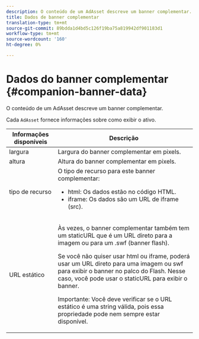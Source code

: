 ```yaml
---
description: O conteúdo de um AdAsset descreve um banner complementar.
title: Dados de banner complementar
translation-type: tm+mt
source-git-commit: 89bdda1d4bd5c126f19ba75a819942df901183d1
workflow-type: tm+mt
source-wordcount: '160'
ht-degree: 0%

---
```



# Dados do banner complementar {#companion-banner-data}

O conteúdo de um AdAsset descreve um banner complementar.

<!--<a id="section_D730B4FD6FD749E9860B6A07FC110552"></a>-->

Cada `AdAsset` fornece informações sobre como exibir o ativo.

<table id="table_760C885E2DCA4BE983CC57FDA7BD5B14"> 
 <thead> 
  <tr> 
   <th colname="col1" class="entry"> <b>Informações disponíveis  </b></th> 
   <th colname="col2" class="entry"> <b>Descrição</b> </th> 
  </tr> 
 </thead>
 <tbody> 
  <tr> 
   <td colname="col1"> largura </td> 
   <td colname="col2"> Largura do banner complementar em pixels. </td> 
  </tr> 
  <tr> 
   <td colname="col1"> altura </td> 
   <td colname="col2"> Altura do banner complementar em pixels. </td> 
  </tr> 
  <tr> 
   <td colname="col1"> tipo de recurso </td> 
   <td colname="col2">O tipo de recurso para este banner complementar: 
    <ul id="ul_A067787FE49E4B6095BE0AC1D447DBB3"> 
     <li id="li_02B7224C67004095B3F6E50FD21E507E">html: Os dados estão no código HTML. </li> 
     <li id="li_5F37E14472424F808C6094F42009E676">iframe: Os dados são um URL de iframe (src). </li> 
    </ul> </td> 
  </tr> 
  <tr> 
   <td colname="col1"> URL estático </td> 
   <td colname="col2"> <p>Às vezes, o banner complementar também tem um <span class="codeph"> staticURL</span> que é um URL direto para a imagem ou para um <span class="codeph"> .swf</span> (banner flash). </p> <p>Se você não quiser usar html ou iframe, poderá usar um URL direto para uma imagem ou swf para exibir o banner no palco do Flash. Nesse caso, você pode usar o <span class="codeph"> staticURL</span> para exibir o banner. </p> <p>Importante:  Você deve verificar se o URL estático é uma string válida, pois essa propriedade pode nem sempre estar disponível. </p> </td> 
  </tr> 
 </tbody> 
</table>